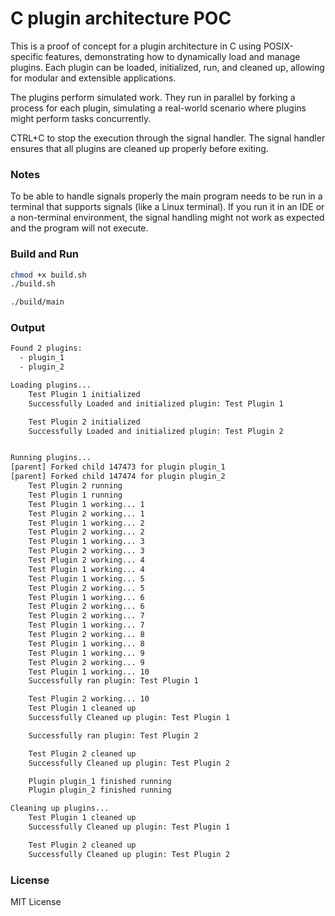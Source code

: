 # C plugin architecture POC

This is a proof of concept for a plugin architecture in C using POSIX-specific features, demonstrating how to dynamically load and manage plugins.
Each plugin can be loaded, initialized, run, and cleaned up, allowing for modular and extensible applications.

The plugins perform simulated work. They run in parallel by forking a process for each plugin, simulating a real-world scenario where plugins might perform tasks concurrently.

CTRL+C to stop the execution through the signal handler. The signal handler ensures that all plugins are cleaned up properly before exiting.

### Notes
To be able to handle signals properly the main program needs to be run in a terminal that supports signals (like a Linux terminal). If you run it in an IDE or a non-terminal environment, the signal handling might not work as expected and the program will not execute.

### Build and Run
```bash
chmod +x build.sh
./build.sh

./build/main
```

### Output
```bash
Found 2 plugins:
  - plugin_1
  - plugin_2

Loading plugins...
	Test Plugin 1 initialized
	Successfully Loaded and initialized plugin: Test Plugin 1

	Test Plugin 2 initialized
	Successfully Loaded and initialized plugin: Test Plugin 2


Running plugins...
[parent] Forked child 147473 for plugin plugin_1
[parent] Forked child 147474 for plugin plugin_2
	Test Plugin 2 running
	Test Plugin 1 running
	Test Plugin 1 working... 1
	Test Plugin 2 working... 1
	Test Plugin 1 working... 2
	Test Plugin 2 working... 2
	Test Plugin 1 working... 3
	Test Plugin 2 working... 3
	Test Plugin 2 working... 4
	Test Plugin 1 working... 4
	Test Plugin 1 working... 5
	Test Plugin 2 working... 5
	Test Plugin 1 working... 6
	Test Plugin 2 working... 6
	Test Plugin 2 working... 7
	Test Plugin 1 working... 7
	Test Plugin 2 working... 8
	Test Plugin 1 working... 8
	Test Plugin 1 working... 9
	Test Plugin 2 working... 9
	Test Plugin 1 working... 10
	Successfully ran plugin: Test Plugin 1

	Test Plugin 2 working... 10
	Test Plugin 1 cleaned up
	Successfully Cleaned up plugin: Test Plugin 1

	Successfully ran plugin: Test Plugin 2

	Test Plugin 2 cleaned up
	Successfully Cleaned up plugin: Test Plugin 2

	Plugin plugin_1 finished running
	Plugin plugin_2 finished running

Cleaning up plugins...
	Test Plugin 1 cleaned up
	Successfully Cleaned up plugin: Test Plugin 1

	Test Plugin 2 cleaned up
	Successfully Cleaned up plugin: Test Plugin 2

```

### License
MIT License

